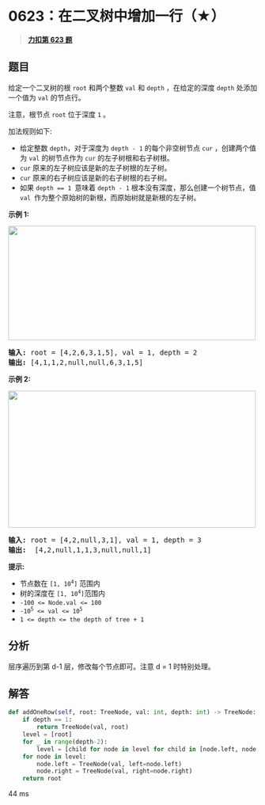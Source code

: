 # 0623：在二叉树中增加一行（★）


> <u>**[力扣第 623 题](https://leetcode.cn/problems/add-one-row-to-tree/)**</u>

## 题目

<p>给定一个二叉树的根 <code>root</code> 和两个整数 <code>val</code> 和 <code>depth</code> ，在给定的深度 <code>depth</code> 处添加一个值为 <code>val</code> 的节点行。</p>

<p>注意，根节点 <code>root</code> 位于深度 <code>1</code> 。</p>

<p>加法规则如下:</p>

<ul>
<li>给定整数 <code>depth</code>，对于深度为 <code>depth - 1</code> 的每个非空树节点 <code>cur</code> ，创建两个值为 <code>val</code> 的树节点作为 <code>cur</code> 的左子树根和右子树根。</li>
<li><code>cur</code> 原来的左子树应该是新的左子树根的左子树。</li>
<li><code>cur</code> 原来的右子树应该是新的右子树根的右子树。</li>
<li>如果 <code>depth == 1 </code>意味着 <code>depth - 1</code> 根本没有深度，那么创建一个树节点，值 <code>val </code>作为整个原始树的新根，而原始树就是新根的左子树。</li>
</ul>



<p><strong>示例 1:</strong></p>

<p><img src="https://assets.leetcode.com/uploads/2021/03/15/addrow-tree.jpg" style="height: 231px; width: 500px;" /></p>

<pre>
<strong>输入:</strong> root = [4,2,6,3,1,5], val = 1, depth = 2
<strong>输出:</strong> [4,1,1,2,null,null,6,3,1,5]</pre>

<p><strong>示例 2:</strong></p>

<p><img src="https://assets.leetcode.com/uploads/2021/03/11/add2-tree.jpg" style="height: 277px; width: 500px;" /></p>

<pre>
<strong>输入:</strong> root = [4,2,null,3,1], val = 1, depth = 3
<strong>输出:</strong>  [4,2,null,1,1,3,null,null,1]
</pre>



<p><strong>提示:</strong></p>

<ul>
<li>节点数在 <code>[1, 10<sup>4</sup>]</code> 范围内</li>
<li>树的深度在 <code>[1, 10<sup>4</sup>]</code>范围内</li>
<li><code>-100 &lt;= Node.val &lt;= 100</code></li>
<li><code>-10<sup>5</sup> &lt;= val &lt;= 10<sup>5</sup></code></li>
<li><code>1 &lt;= depth &lt;= the depth of tree + 1</code></li>
</ul>


## 分析

层序遍历到第 d-1 层，修改每个节点即可。注意 d = 1 时特别处理。

## 解答

```python
def addOneRow(self, root: TreeNode, val: int, depth: int) -> TreeNode:
    if depth == 1:
        return TreeNode(val, root)
    level = [root]
    for _ in range(depth-2):
        level = [child for node in level for child in [node.left, node.right] if child]
    for node in level:
        node.left = TreeNode(val, left=node.left)
        node.right = TreeNode(val, right=node.right)
    return root
```

44 ms

